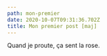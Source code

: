 ```yaml
---
path: mon-premier
date: 2020-10-07T09:31:36.702Z
title: Mon premier post [maj]
---
```

Quand je proute, ça sent la rose.